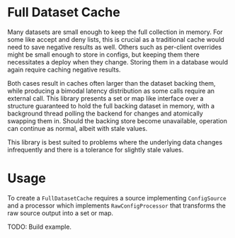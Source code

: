 Full Dataset Cache
==================

Many datasets are small enough to keep the full collection in memory. For some like accept and
deny lists, this is crucial as a traditional cache would need to save negative results as well.
Others such as per-client overrides might be small enough to store in configs, but keeping them
there necessitates a deploy when they change. Storing them in a database would again require 
caching negative results.

Both cases result in caches often larger than the dataset backing them, while producing a 
bimodal latency distribution as some calls require an external call. This library presents 
a set or map like interface over a structure guaranteed to hold the full backing dataset in
memory, with a background thread polling the backend for changes and atomically swapping them 
in. Should the backing store become unavailable, operation can continue as normal, albeit with
stale values.

This library is best suited to problems where the underlying data changes infrequently and
there is a tolerance for slightly stale values.


Usage
=====

To create a `FullDatasetCache` requires a source implementing `ConfigSource` and a processor
which implements `RawConfigProcessor` that transforms the raw source output into a set or map.

TODO: Build example.